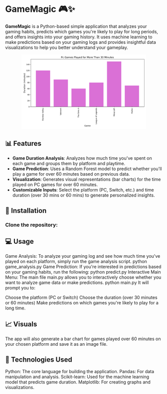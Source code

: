 # GameMagic 🎮✨

**GameMagic** is a Python-based simple application that analyzes your gaming habits, predicts which games you're likely to play for long periods, and offers insights into your gaming history. It uses machine learning to make predictions based on your gaming logs and provides insightful data visualizations to help you better understand your gameplay.

<p align="center">
  <img src="https://raw.githubusercontent.com/Aiphos97/GameMagic/main/pc_games_over_30.png" alt="PC Games Over 30 Minutes" width="400"/>
</p>

## 📊 Features

- **Game Duration Analysis**: Analyzes how much time you've spent on each game and groups them by platform and playtime.
- **Game Prediction**: Uses a Random Forest model to predict whether you'll play a game for over 60 minutes based on previous data.
- **Visualization**: Generates visual representations (bar charts) for the time played on PC games for over 60 minutes.
- **Customizable Inputs**: Select the platform (PC, Switch, etc.) and time duration (over 30 mins or 60 mins) to generate personalized insights.
  
## 🚀 Installation

### Clone the repository:


## 💻 Usage

Game Analysis: To analyze your gaming log and see how much time you've played on each platform, simply run the game analysis script.
python game_analysis.py
Game Prediction: If you're interested in predictions based on your gaming habits, run the following:
python predict.py
Interactive Main Menu: The main file main.py allows you to interactively choose whether you want to analyze game data or make predictions.
python main.py
It will prompt you to:

Choose the platform (PC or Switch)
Choose the duration (over 30 minutes or 60 minutes)
Make predictions on which games you're likely to play for a long time.

## 📈 Visuals

The app will also generate a bar chart for games played over 60 minutes on your chosen platform and save it as an image file.

## 🔧 Technologies Used

Python: The core language for building the application.
Pandas: For data manipulation and analysis.
Scikit-learn: Used for the machine learning model that predicts game duration.
Matplotlib: For creating graphs and visualizations.


